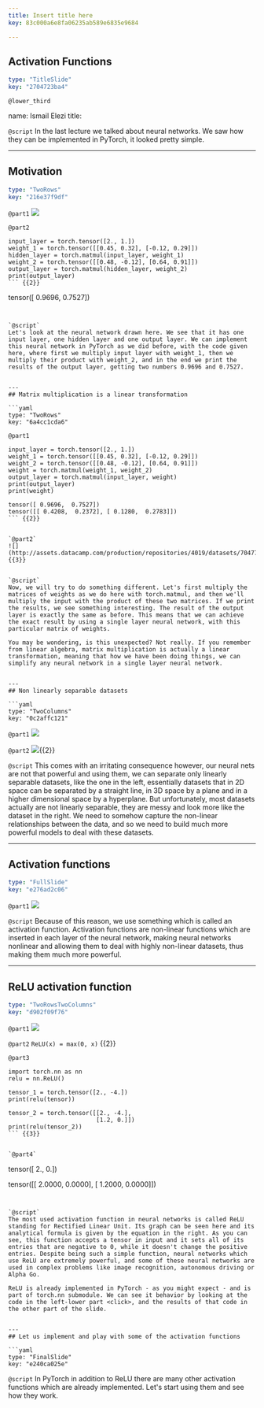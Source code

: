 ```yaml
---
title: Insert title here
key: 83c000a6e8fa06235ab589e6835e9684

---
```

## Activation Functions

```yaml
type: "TitleSlide"
key: "2704723ba4"
```

`@lower_third`

name: Ismail Elezi
title: 


`@script`
In the last lecture we talked about neural networks. We saw how they can be implemented in PyTorch, it looked pretty simple.


---
## Motivation

```yaml
type: "TwoRows"
key: "216e37f9df"
```

`@part1`
![](http://assets.datacamp.com/production/repositories/4019/datasets/035c52d82e1886181135f7342e66172d9b806ed2/1.jpg)


`@part2`
```
input_layer = torch.tensor([2., 1.])
weight_1 = torch.tensor([[0.45, 0.32], [-0.12, 0.29]])
hidden_layer = torch.matmul(input_layer, weight_1)
weight_2 = torch.tensor([[0.48, -0.12], [0.64, 0.91]])
output_layer = torch.matmul(hidden_layer, weight_2)
print(output_layer)
``` {{2}}

```
tensor([ 0.9696,  0.7527])
``` {{3}}


`@script`
Let's look at the neural network drawn here. We see that it has one input layer, one hidden layer and one output layer. We can implement this neural network in PyTorch as we did before, with the code given here, where first we multiply input layer with weight_1, then we multiply their product with weight_2, and in the end we print the results of the output layer, getting two numbers 0.9696 and 0.7527.


---
## Matrix multiplication is a linear transformation

```yaml
type: "TwoRows"
key: "6a4cc1cda6"
```

`@part1`
```
input_layer = torch.tensor([2., 1.])
weight_1 = torch.tensor([[0.45, 0.32], [-0.12, 0.29]])
weight_2 = torch.tensor([[0.48, -0.12], [0.64, 0.91]])
weight = torch.matmul(weight_1, weight_2)
output_layer = torch.matmul(input_layer, weight)
print(output_layer)
print(weight) 
```

```
tensor([ 0.9696,  0.7527]) 
tensor([[ 0.4208,  0.2372], [ 0.1280,  0.2783]])
``` {{2}}


`@part2`
![](http://assets.datacamp.com/production/repositories/4019/datasets/704775bc3e9d17f7295445b333f749913849b981/2.jpg) {{3}}


`@script`
Now, we will try to do something different. Let's first multiply the matrices of weights as we do here with torch.matmul, and then we'll multiply the input with the product of these two matrices. If we print the results, we see something interesting. The result of the output layer is exactly the same as before. This means that we can achieve the exact result by using a single layer neural network, with this particular matrix of weights. 

You may be wondering, is this unexpected? Not really. If you remember from linear algebra, matrix multiplication is actually a linear transformation, meaning that how we have been doing things, we can simplify any neural network in a single layer neural network.


---
## Non linearly separable datasets

```yaml
type: "TwoColumns"
key: "0c2affc121"
```

`@part1`
![](http://assets.datacamp.com/production/repositories/4019/datasets/3ffeb64e2af73497d4b04444a55bfff0da081018/linearly_separable.jpg)


`@part2`
![](http://assets.datacamp.com/production/repositories/4019/datasets/174e614b0dd3d1b867b9437ea30a926d541d0381/linearly_non_separable.jpg){{2}}


`@script`
This comes with an irritating consequence however, our neural nets are not that powerful and using them, we can separate only linearly separable datasets, like the one in the left, essentially datasets that in 2D space can be separated by a straight line, in 3D space by a plane and in a higher dimensional space by a hyperplane. But unfortunately, most datasets actually are not linearly separable, they are messy and look more like the dataset in the right. We need to somehow capture the non-linear relationships between the data, and so we need to build much more powerful models to deal with these datasets.


---
## Activation functions

```yaml
type: "FullSlide"
key: "e276ad2c06"
```

`@part1`
![](http://assets.datacamp.com/production/repositories/4019/datasets/9d726adc5951f256de44005f9c78c3bd632d1f13/activation.jpg)


`@script`
Because of this reason, we use something which is called an activation function. Activation functions are non-linear functions which are inserted in each layer of the neural network, making neural networks nonlinear and allowing them to deal with highly non-linear datasets, thus making them much more powerful.


---
## ReLU activation function

```yaml
type: "TwoRowsTwoColumns"
key: "d902f09f76"
```

`@part1`
![](http://assets.datacamp.com/production/repositories/4019/datasets/3ef5006504e5e02251e382d71b5ad1f90440ebb1/relu.jpg)


`@part2`
`ReLU(x) = max(0, x)`
{{2}}


`@part3`
```
import torch.nn as nn
relu = nn.ReLU()

tensor_1 = torch.tensor([2., -4.])
print(relu(tensor))

tensor_2 = torch.tensor([[2., -4.],
                         [1.2, 0.]])
print(relu(tensor_2))
``` {{3}}


`@part4`
```


tensor([ 2.,  0.]) 


tensor([[ 2.0000,  0.0000],
        [ 1.2000,  0.0000]])
``` {{4}}


`@script`
The most used activation function in neural networks is called ReLU standing for Rectified Linear Unit. Its graph can be seen here and its analytical formula is given by the equation in the right. As you can see, this function accepts a tensor in input and it sets all of its entries that are negative to 0, while it doesn't change the positive entries. Despite being such a simple function, neural networks which use ReLU are extremely powerful, and some of these neural networks are used in complex problems like image recognition, autonomous driving or Alpha Go. 

ReLU is already implemented in PyTorch - as you might expect - and is part of torch.nn submodule. We can see it behavior by looking at the code in the left-lower part <click>, and the results of that code in the other part of the slide.


---
## Let us implement and play with some of the activation functions

```yaml
type: "FinalSlide"
key: "e240ca025e"
```

`@script`
In PyTorch in addition to ReLU there are many other activation functions which are already implemented. Let's start using them and see how they work.

